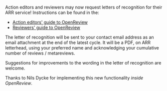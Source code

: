 Action editors and reviewers may now request letters of recognition for their ARR service! Instructions can be found in the:
* [Action editors' guide to OpenReview](https://cutt.ly/kYV4VHO)
* [Reviewers' guide to OpenReview](https://cutt.ly/pTvDRZP)

The letter of recognition will be sent to your contact email address as an email attachment at the end of the latest cycle. It will be a PDF, on ARR letterhead, using your preferred name and acknowledging your cumulative number of reviews / metareviews. 

Suggestions for improvements to the wording in the letter of recognition are welcome.

Thanks to Nils Dycke for implementing this new functionality *inside OpenReview*.
